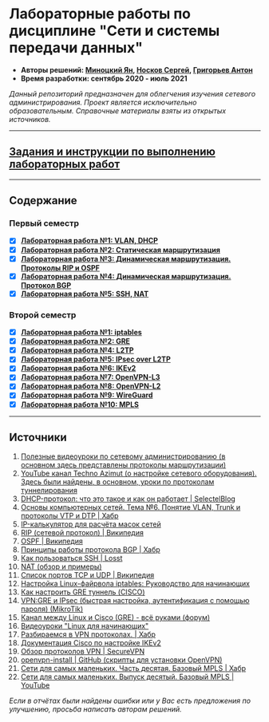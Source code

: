 # Лабораторные работы по дисциплине "Сети и системы передачи данных"

* **Авторы решений: [Миноцкий Ян](https://github.com/Yan-Minotskiy), [Носков Сергей](https://github.com/Sergey-Noskov), [Григорьев Антон](https://github.com/Zeph1rr)**
* **Время разработки: сентябрь 2020 - июль 2021**

*Данный репозиторий предназначен для облегчения изучения сетевого администрирования. Проект является исключительно образовательным. Справочные материалы взяты из открытых источников.*

---

## [Задания и инструкции по выполнению лабораторных работ](https://hackmd.io/@sadykovildar/B16xYzRmw)

---

## Содержание

### Первый семестр

- [x] [**Лабораторная работа №1: VLAN, DHCP**](./VLAN,%20DHCP.md)
- [x] [**Лабораторная работа №2: Статическая маршрутизация**](./static_routing.md)
- [x] [**Лабораторная работа №3: Динамическая маршрутизация. Протоколы RIP и OSPF**](./RIP,%20OSPF.md)
- [x] [**Лабораторная работа №4: Динамическая маршрутизация. Протокол BGP**](./BGP.md)
- [x] [**Лабораторная работа №5: SSH, NAT**](./SSH,%20NAT.md)

### Второй семестр

- [x] [**Лабораторная работа №1: iptables**](iptables.md)
- [x] [**Лабораторная работа №2: GRE**](GRE.md)
- [x] [**Лабораторная работа №4: L2TP**](L2TP.md)
- [x] [**Лабораторная работа №5: IPsec over L2TP**](L2TP.md#настройка-ipsec)
- [x] [**Лабораторная работа №6: IKEv2**](IKEv2.md)
- [x] [**Лабораторная работа №7: OpenVPN-L3**](OpenVPN-L3.md)
- [x] [**Лабораторная работа №8: OpenVPN-L2**](OpenVPN-L2.md)
- [x] [**Лабораторная работа №9: WireGuard**](WireGuard.md)
- [x] [**Лабораторная работа №10: MPLS**](MPLS.md)

---

## Источники
1. [Полезные видеоуроки по сетевому администрированию (в основном здесь представлены протоколы маршрутизации)](https://www.youtube.com/watch?v=Y4l8ScRLrf4&list=PLtPJ9lKvJ4oh_w4_jtRnKE11aqeRldCFI)
2. [YouTube канал Techno Azimut (о настройке сетевого оборудования). Здесь были найдены, в основном, уроки по протоколам туннелирования](https://www.youtube.com/channel/UCZdi13zUUHa-3rTG3CMVfzQ)
3. [DHCP-протокол: что это такое и как он работает | SelectelBlog](https://selectel.ru/blog/dhcp-protocol/)
4. [Основы компьютерных сетей. Тема №6. Понятие VLAN, Trunk и протоколы VTP и DTP | Хабр](https://habr.com/ru/post/319080/)
5. [IP-калькулятор для расчёта масок сетей](https://ip-calculator.ru/)
6. [RIP (сетевой протокол) | Википедия](https://ru.wikipedia.org/wiki/RIP_(%D1%81%D0%B5%D1%82%D0%B5%D0%B2%D0%BE%D0%B9_%D0%BF%D1%80%D0%BE%D1%82%D0%BE%D0%BA%D0%BE%D0%BB))
7. [OSPF | Википедия](https://ru.wikipedia.org/wiki/OSPF)
8. [Принципы работы протокола BGP | Хабр](https://habr.com/ru/post/450814/)
9. [Как пользоваться SSH | Losst](https://losst.ru/kak-polzovatsya-ssh)
10. [NAT (обзор и примеры)](https://k.psu.ru/wiki/NAT_(%D0%BE%D0%B1%D0%B7%D0%BE%D1%80_%D0%B8_%D0%BF%D1%80%D0%B8%D0%BC%D0%B5%D1%80%D1%8B))
11. [Список портов TCP и UDP | Википедия](https://ru.wikipedia.org/wiki/%D0%A1%D0%BF%D0%B8%D1%81%D0%BE%D0%BA_%D0%BF%D0%BE%D1%80%D1%82%D0%BE%D0%B2_TCP_%D0%B8_UDP)
12. [Настройка Linux-файрвола iptables: Руководство для начинающих](https://1cloud.ru/help/linux/nastrojka_linus-firewall_iptables)
13. [Как настроить GRE туннель (CISCO)](https://community.cisco.com/t5/%D0%B1%D0%B5%D0%B7%D0%BE%D0%BF%D0%B0%D1%81%D0%BD%D0%BE%D1%81%D1%82%D1%8C-%D0%B4%D0%BE%D0%BA%D1%83%D0%BC%D0%B5%D0%BD%D1%82%D1%8B-security/%D0%BA%D0%B0%D0%BA-%D0%BD%D0%B0%D1%81%D1%82%D1%80%D0%BE%D0%B8%D1%82%D1%8C-gre-%D1%82%D1%83%D0%BD%D0%BD%D0%B5%D0%BB%D1%8C/ta-p/3145690)
14. [VPN:GRE и IPsec (быстрая настройка, аутентификация с помощью пароля) (MikroTik)](https://mikrotik.wiki/wiki/VPN:GRE_%D0%B8_IPsec_\(%D0%B1%D1%8B%D1%81%D1%82%D1%80%D0%B0%D1%8F_%D0%BD%D0%B0%D1%81%D1%82%D1%80%D0%BE%D0%B9%D0%BA%D0%B0,_%D0%B0%D1%83%D1%82%D0%B5%D0%BD%D1%82%D0%B8%D1%84%D0%B8%D0%BA%D0%B0%D1%86%D0%B8%D1%8F_%D1%81_%D0%BF%D0%BE%D0%BC%D0%BE%D1%89%D1%8C%D1%8E_%D0%BF%D0%B0%D1%80%D0%BE%D0%BB%D1%8F\)#.D0.9D.D0.B0.D1.81.D1.82.D1.80.D0.BE.D0.B9.D0.BA.D0.B0_.D0.BF.D0.B5.D1.80.D0.B2.D0.BE.D0.B3.D0.BE_.D0.BC.D0.B0.D1.80.D1.88.D1.80.D1.83.D1.82.D0.B8.D0.B7.D0.B0.D1.82.D0.BE.D1.80.D0.B0)
15. [Канал между Linux и Cisco (GRE) - всё руками (форум)](https://forum.cz6.ru/viewtopic.php?t=152)
16. [Видеоуроки "Linux для начинающих"](https://www.youtube.com/watch?v=fTtr1t7uWvU&list=PLcDkQ2Au8aVNMLee8b3RN1QXX0ZBZOYJV&index=5)
17. [Разбираемся в VPN протоколах. | Хабр](https://habr.com/ru/company/dsec/blog/499718/)
18. [Документация Cisco по настройке IKEv2](https://www.cisco.com/en/US/docs/ios-xml/ios/sec_conn_ikevpn/configuration/15-1mt/Configuring_Internet_Key_Exchange_Version_2.html)  
19. [Обзор протоколов VPN | SecureVPN](https://www.securevpn.pro/rus/blog/view/5?url=rus%2Fblog%2Fview%2F5)
20. [openvpn-install | GitHub (cкрипты для установки OpenVPN)](https://github.com/angristan/openvpn-install)
21. [Сети для самых маленьких. Часть десятая. Базовый MPLS | Хабр](https://habr.com/ru/post/246425/)
22. [Сети для самых маленьких. Выпуск десятый. Базовый MPLS | YouTube](https://www.youtube.com/watch?v=hZyfM4UZDac)

*Если в отчётах были найдены ошибки или у Вас есть предложения по улучшению, просьба написать авторам решений.*
